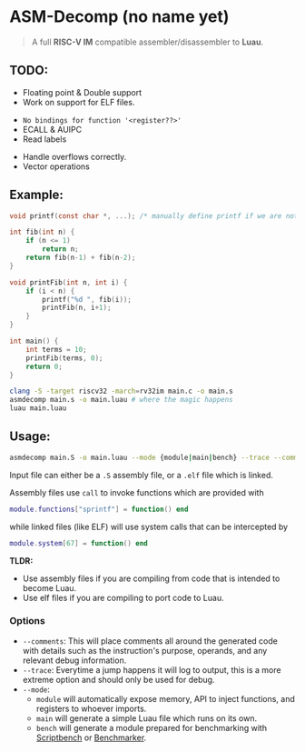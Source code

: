 # ASM-Decomp (no name yet)
> A full **RISC-V IM** compatible assembler/disassembler to **Luau**.
## TODO:
- Floating point & Double support
- Work on support for ELF files.
* `No bindings for function '<register??>'`
* ECALL & AUIPC
* Read labels
- Handle overflows correctly.
- Vector operations
## Example:
```c
void printf(const char *, ...); /* manually define printf if we are not using stdlib.h */

int fib(int n) {
    if (n <= 1)
        return n;
    return fib(n-1) + fib(n-2);
}

void printFib(int n, int i) {
    if (i < n) {
        printf("%d ", fib(i));
        printFib(n, i+1);
    }
}

int main() {
    int terms = 10;
    printFib(terms, 0);
    return 0;
}
```
```bash
clang -S -target riscv32 -march=rv32im main.c -o main.s
asmdecomp main.s -o main.luau # where the magic happens
luau main.luau
```

## Usage:
```bash
asmdecomp main.S -o main.luau --mode {module|main|bench} --trace --comments
```

Input file can either be a `.S` assembly file, or a `.elf` file which is linked.

Assembly files use `call` to invoke functions which are provided with
```lua
module.functions["sprintf"] = function() end
```
while linked files (like ELF) will use system calls that can be intercepted by
```lua
module.system[67] = function() end
```

**TLDR:**
- Use assembly files if you are compiling from code that is intended to become Luau.
- Use elf files if you are compiling to port code to Luau.

### Options
- `--comments`: This will place comments all around the generated code with details such as the instruction's purpose, operands, and any relevant debug information.
- `--trace`: Everytime a jump happens it will log to output, this is a more extreme option and should only be used for debug.
- `--mode`:
  * `module` will automatically expose memory, API to inject functions, and registers to whoever imports.
  * `main` will generate a simple Luau file which runs on its own.
  * `bench` will generate a module prepared for benchmarking with [Scriptbench](https://devforum.roblox.com/t/scriptbench-free-opensource-heavy-duty-benchmarker/3815286) or [Benchmarker](https://devforum.roblox.com/t/benchmarker-plugin-compare-function-speeds-with-graphs-percentiles-and-more/829912).
